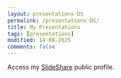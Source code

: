 ```yaml
---
layout: presentations-DS
permalink: /presentations-DS/
title: My Presentations
tags: [presentations]
modified: 14-08-2025
comments: false
---
```


Access my <a href="https://www.slideshare.net/AshutoshSatapathy4" target="_blank">SlideShare</a> public profile.
